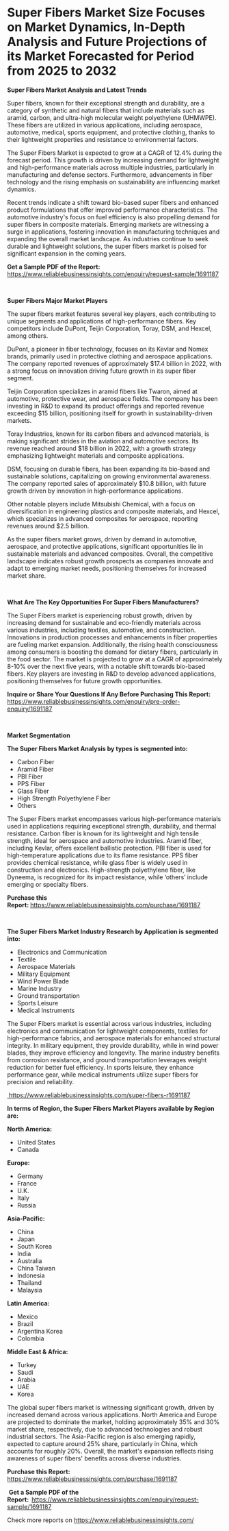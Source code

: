 <p><h1>Super Fibers Market Size Focuses on Market Dynamics, In-Depth Analysis and Future Projections of its Market Forecasted for Period from 2025 to 2032</h1></p><p><strong>Super Fibers Market Analysis and Latest Trends</strong></p>
<p><p>Super fibers, known for their exceptional strength and durability, are a category of synthetic and natural fibers that include materials such as aramid, carbon, and ultra-high molecular weight polyethylene (UHMWPE). These fibers are utilized in various applications, including aerospace, automotive, medical, sports equipment, and protective clothing, thanks to their lightweight properties and resistance to environmental factors.</p><p>The Super Fibers Market is expected to grow at a CAGR of 12.4% during the forecast period. This growth is driven by increasing demand for lightweight and high-performance materials across multiple industries, particularly in manufacturing and defense sectors. Furthermore, advancements in fiber technology and the rising emphasis on sustainability are influencing market dynamics. </p><p>Recent trends indicate a shift toward bio-based super fibers and enhanced product formulations that offer improved performance characteristics. The automotive industry's focus on fuel efficiency is also propelling demand for super fibers in composite materials. Emerging markets are witnessing a surge in applications, fostering innovation in manufacturing techniques and expanding the overall market landscape. As industries continue to seek durable and lightweight solutions, the super fibers market is poised for significant expansion in the coming years.</p></p>
<p><strong>Get a Sample PDF of the Report:&nbsp;</strong> <a href="https://www.reliablebusinessinsights.com/enquiry/request-sample/1691187?utm_campaign=97&utm_medium=2&utm_source=Github&utm_content=ia&utm_term=07012025&utm_id=super-fibers">https://www.reliablebusinessinsights.com/enquiry/request-sample/1691187</a></p>
<p>&nbsp;</p>
<p><strong>Super Fibers Major Market Players</strong></p>
<p><p>The super fibers market features several key players, each contributing to unique segments and applications of high-performance fibers. Key competitors include DuPont, Teijin Corporation, Toray, DSM, and Hexcel, among others.</p><p>DuPont, a pioneer in fiber technology, focuses on its Kevlar and Nomex brands, primarily used in protective clothing and aerospace applications. The company reported revenues of approximately $17.4 billion in 2022, with a strong focus on innovation driving future growth in its super fiber segment.</p><p>Teijin Corporation specializes in aramid fibers like Twaron, aimed at automotive, protective wear, and aerospace fields. The company has been investing in R&D to expand its product offerings and reported revenue exceeding $15 billion, positioning itself for growth in sustainability-driven markets.</p><p>Toray Industries, known for its carbon fibers and advanced materials, is making significant strides in the aviation and automotive sectors. Its revenue reached around $18 billion in 2022, with a growth strategy emphasizing lightweight materials and composite applications.</p><p>DSM, focusing on durable fibers, has been expanding its bio-based and sustainable solutions, capitalizing on growing environmental awareness. The company reported sales of approximately $10.8 billion, with future growth driven by innovation in high-performance applications.</p><p>Other notable players include Mitsubishi Chemical, with a focus on diversification in engineering plastics and composite materials, and Hexcel, which specializes in advanced composites for aerospace, reporting revenues around $2.5 billion.</p><p>As the super fibers market grows, driven by demand in automotive, aerospace, and protective applications, significant opportunities lie in sustainable materials and advanced composites. Overall, the competitive landscape indicates robust growth prospects as companies innovate and adapt to emerging market needs, positioning themselves for increased market share.</p></p>
<p>&nbsp;</p>
<p><strong>What Are The Key Opportunities For Super Fibers Manufacturers?</strong></p>
<p><p>The Super Fibers market is experiencing robust growth, driven by increasing demand for sustainable and eco-friendly materials across various industries, including textiles, automotive, and construction. Innovations in production processes and enhancements in fiber properties are fueling market expansion. Additionally, the rising health consciousness among consumers is boosting the demand for dietary fibers, particularly in the food sector. The market is projected to grow at a CAGR of approximately 8-10% over the next five years, with a notable shift towards bio-based fibers. Key players are investing in R&D to develop advanced applications, positioning themselves for future growth opportunities.</p></p>
<p><strong>Inquire or Share Your Questions If Any Before Purchasing This Report:</strong> <a href="https://www.reliablebusinessinsights.com/enquiry/pre-order-enquiry/1691187?utm_campaign=97&utm_medium=2&utm_source=Github&utm_content=ia&utm_term=07012025&utm_id=super-fibers">https://www.reliablebusinessinsights.com/enquiry/pre-order-enquiry/1691187</a></p>
<p>&nbsp;</p>
<p><strong>Market Segmentation</strong></p>
<p><strong>The Super Fibers Market Analysis by types is segmented into:</strong></p>
<p><ul><li>Carbon Fiber</li><li>Aramid Fiber</li><li>PBI Fiber</li><li>PPS Fiber</li><li>Glass Fiber</li><li>High Strength Polyethylene Fiber</li><li>Others</li></ul></p>
<p><p>The Super Fibers market encompasses various high-performance materials used in applications requiring exceptional strength, durability, and thermal resistance. Carbon fiber is known for its lightweight and high tensile strength, ideal for aerospace and automotive industries. Aramid fiber, including Kevlar, offers excellent ballistic protection. PBI fiber is used for high-temperature applications due to its flame resistance. PPS fiber provides chemical resistance, while glass fiber is widely used in construction and electronics. High-strength polyethylene fiber, like Dyneema, is recognized for its impact resistance, while ‘others’ include emerging or specialty fibers.</p></p>
<p><strong>Purchase this Report:&nbsp;</strong><a href="https://www.reliablebusinessinsights.com/purchase/1691187?utm_campaign=97&utm_medium=2&utm_source=Github&utm_content=ia&utm_term=07012025&utm_id=super-fibers">https://www.reliablebusinessinsights.com/purchase/1691187</a></p>
<p>&nbsp;</p>
<p><strong>The Super Fibers Market Industry Research by Application is segmented into:</strong></p>
<p><ul><li>Electronics and Communication</li><li>Textile</li><li>Aerospace Materials</li><li>Military Equipment</li><li>Wind Power Blade</li><li>Marine Industry</li><li>Ground transportation</li><li>Sports Leisure</li><li>Medical Instruments</li></ul></p>
<p><p>The Super Fibers market is essential across various industries, including electronics and communication for lightweight components, textiles for high-performance fabrics, and aerospace materials for enhanced structural integrity. In military equipment, they provide durability, while in wind power blades, they improve efficiency and longevity. The marine industry benefits from corrosion resistance, and ground transportation leverages weight reduction for better fuel efficiency. In sports leisure, they enhance performance gear, while medical instruments utilize super fibers for precision and reliability.</p></p>
<p><a href="https://www.reliablebusinessinsights.com/super-fibers-r1691187?utm_campaign=97&utm_medium=2&utm_source=Github&utm_content=ia&utm_term=07012025&utm_id=super-fibers">&nbsp;https://www.reliablebusinessinsights.com/super-fibers-r1691187</a></p>
<p><strong>In terms of Region, the Super Fibers Market Players available by Region are:</strong></p>
<p>
    <p> <strong> North America: </strong>
        <ul>
            <li>United States</li>
            <li>Canada</li>
        </ul>
        </p> 
    <p> <strong> Europe: </strong>
        <ul>
            <li>Germany</li>
            <li>France</li>
            <li>U.K.</li>
            <li>Italy</li>
            <li>Russia</li>
        </ul>
        </p> 
    <p> <strong> Asia-Pacific: </strong>
        <ul>
            <li>China</li>
            <li>Japan</li>
            <li>South Korea</li>
            <li>India</li>
            <li>Australia</li>
            <li>China Taiwan</li>
            <li>Indonesia</li>
            <li>Thailand</li>
            <li>Malaysia</li>
        </ul>
        </p> 
    <p> <strong> Latin America: </strong>
        <ul>
            <li>Mexico</li>
            <li>Brazil</li>
            <li>Argentina Korea</li>
            <li>Colombia</li>
        </ul>
        </p> 
    <p> <strong> Middle East & Africa: </strong>
        <ul>
            <li>Turkey</li>
            <li>Saudi</li>
            <li>Arabia</li>
            <li>UAE</li>
            <li>Korea</li>
        </ul>
    </p>
    </p>
<p><p>The global super fibers market is witnessing significant growth, driven by increased demand across various applications. North America and Europe are projected to dominate the market, holding approximately 35% and 30% market share, respectively, due to advanced technologies and robust industrial sectors. The Asia-Pacific region is also emerging rapidly, expected to capture around 25% share, particularly in China, which accounts for roughly 20%. Overall, the market's expansion reflects rising awareness of super fibers' benefits across diverse industries.</p></p>
<p><strong>Purchase this Report: </strong><a href="https://www.reliablebusinessinsights.com/purchase/1691187?utm_campaign=97&utm_medium=2&utm_source=Github&utm_content=ia&utm_term=07012025&utm_id=super-fibers">https://www.reliablebusinessinsights.com/purchase/1691187</a></p>
<p>&nbsp;<strong>Get a Sample PDF of the Report:&nbsp;&nbsp;</strong><a href="https://www.reliablebusinessinsights.com/enquiry/request-sample/1691187?utm_campaign=97&utm_medium=2&utm_source=Github&utm_content=ia&utm_term=07012025&utm_id=super-fibers">https://www.reliablebusinessinsights.com/enquiry/request-sample/1691187</a></p>
<p><strong></strong></p>
<p>Check more reports on <a href="https://www.reliablebusinessinsights.com/?utm_campaign=97&utm_medium=2&utm_source=Github&utm_content=ia&utm_term=07012025&utm_id=super-fibers">https://www.reliablebusinessinsights.com/</a></p>